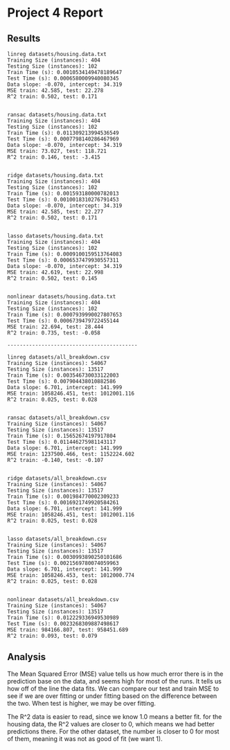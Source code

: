 Project 4 Report
================


Results
-----------
```
linreg datasets/housing.data.txt
Training Size (instances): 404
Testing Size (instances): 102
Train Time (s): 0.0010534149478189647
Test Time (s): 0.0006580009940080345
Data slope: -0.070, intercept: 34.319
MSE train: 42.585, test: 22.278
R^2 train: 0.502, test: 0.171


ransac datasets/housing.data.txt
Training Size (instances): 404
Testing Size (instances): 102
Train Time (s): 0.011309213994536549
Test Time (s): 0.0007798140286467969
Data slope: -0.070, intercept: 34.319
MSE train: 73.027, test: 118.721
R^2 train: 0.146, test: -3.415


ridge datasets/housing.data.txt
Training Size (instances): 404
Testing Size (instances): 102
Train Time (s): 0.001593180000782013
Test Time (s): 0.0010018310276791453
Data slope: -0.070, intercept: 34.319
MSE train: 42.585, test: 22.277
R^2 train: 0.502, test: 0.171


lasso datasets/housing.data.txt
Training Size (instances): 404
Testing Size (instances): 102
Train Time (s): 0.0009100159513764083
Test Time (s): 0.0006537479930557311
Data slope: -0.070, intercept: 34.319
MSE train: 42.619, test: 22.998
R^2 train: 0.502, test: 0.145


nonlinear datasets/housing.data.txt
Training Size (instances): 404
Testing Size (instances): 102
Train Time (s): 0.0007939990027807653
Test Time (s): 0.0006739479722455144
MSE train: 22.694, test: 28.444
R^2 train: 0.735, test: -0.058

------------------------------------------

linreg datasets/all_breakdown.csv 
Training Size (instances): 54067 
Testing Size (instances): 13517 
Train Time (s): 0.003546730033122003 
Test Time (s): 0.007904438010882586 
Data slope: 6.701, intercept: 141.999 
MSE train: 1058246.451, test: 1012001.116 
R^2 train: 0.025, test: 0.028 
 
 
ransac datasets/all_breakdown.csv 
Training Size (instances): 54067 
Testing Size (instances): 13517 
Train Time (s): 0.15652674197917804 
Test Time (s): 0.011446275981143117 
Data slope: 6.701, intercept: 141.999 
MSE train: 1237500.466, test: 1152224.602 
R^2 train: -0.140, test: -0.107 
 
 
ridge datasets/all_breakdown.csv 
Training Size (instances): 54067 
Testing Size (instances): 13517 
Train Time (s): 0.001984770002309233 
Test Time (s): 0.0016921749920584261 
Data slope: 6.701, intercept: 141.999 
MSE train: 1058246.451, test: 1012001.116 
R^2 train: 0.025, test: 0.028 
 
 
lasso datasets/all_breakdown.csv 
Training Size (instances): 54067 
Testing Size (instances): 13517 
Train Time (s): 0.0030993890250101686 
Test Time (s): 0.0021569780074059963 
Data slope: 6.701, intercept: 141.999 
MSE train: 1058246.453, test: 1012000.774 
R^2 train: 0.025, test: 0.028 
 
 
nonlinear datasets/all_breakdown.csv 
Training Size (instances): 54067 
Testing Size (instances): 13517 
Train Time (s): 0.012229336949530989 
Test Time (s): 0.0023268309887498617 
MSE train: 984166.807, test: 958451.689 
R^2 train: 0.093, test: 0.079
```

Analysis
-------------
The Mean Squared Error (MSE) value tells us how much error there is in the
prediction base on the data, and seems high for most of the runs. It tells us
how off of the line the data fits. We can compare our test and train MSE to
see if we are over fitting or under fitting based on the difference between 
the two. When test is higher, we may be over fitting. 

The R^2 data is easier to read, since we know 1.0 means a better fit. for the
housing data, the R^2 values are closer to 0, which means we had better 
predictions there. For the other dataset, the number is closer to 0 for most
of them, meaning it was not as good of fit (we want 1).

